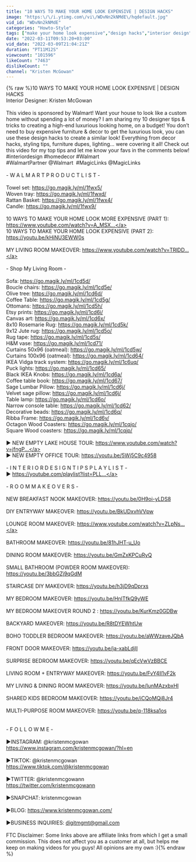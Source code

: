```yaml
---
title: "10 WAYS TO MAKE YOUR HOME LOOK EXPENSIVE | DESIGN HACKS"
image: "https:\/\/i.ytimg.com\/vi\/WDvNn2kNMdE\/hqdefault.jpg"
vid_id: "WDvNn2kNMdE"
categories: "Howto-Style"
tags: ["make your home look expensive","design hacks","interior design"]
date: "2022-03-11T09:53:20+03:00"
vid_date: "2022-03-09T21:04:21Z"
duration: "PT11M12S"
viewcount: "101596"
likeCount: "7463"
dislikeCount: ""
channel: "Kristen McGowan"
---
```

{% raw %}10 WAYS TO MAKE YOUR HOME LOOK EXPENSIVE | DESIGN HACKS<br />Interior Designer: Kristen McGowan<br /><br />This video is sponsored by Walmart! Want your house to look like a custom home without spending a lot of money? I am sharing my 10 designer tips &amp; tricks to creating a high-end luxurious looking home, on a budget! You don’t need to buy expensive furniture &amp; decor to get the luxurious look, you can use these design hacks to create a similar look! Everything from decor hacks, styling tips, furniture dupes, lighting… were covering it all! Check out this video for my top tips and let me know your favs in the comments below! #interiordesign #homedecor #Walmart #WalmartPartner @Walmart  #MagicLinks @MagicLinks<br /><br />- W A L M A R T  P R O D U C T  L I S T - <br /><br />Towel set: <a rel="nofollow" target="blank" href="https://go.magik.ly/ml/1fwx5/">https://go.magik.ly/ml/1fwx5/</a><br />Woven tray: <a rel="nofollow" target="blank" href="https://go.magik.ly/ml/1fwxd/">https://go.magik.ly/ml/1fwxd/</a><br />Rattan Basket: <a rel="nofollow" target="blank" href="https://go.magik.ly/ml/1fwx4/">https://go.magik.ly/ml/1fwx4/</a><br />Candle: <a rel="nofollow" target="blank" href="https://go.magik.ly/ml/1fwx9/">https://go.magik.ly/ml/1fwx9/</a><br /><br />10 WAYS TO MAKE YOUR HOME LOOK MORE EXPENSIVE (PART 1): <a rel="nofollow" target="blank" href="https://www.youtube.com/watch?v=A_MSX...">https://www.youtube.com/watch?v=A_MSX...</a><br />10 WAYS TO MAKE YOUR HOME LOOK EXPENSIVE (PART 2): <a rel="nofollow" target="blank" href="https://youtu.be/kHiNU3EWW0s">https://youtu.be/kHiNU3EWW0s</a><br /><br />MY LIVING ROOM MAKEOVER: <a rel="nofollow" target="blank" href="https://www.youtube.com/watch?v=TRlDD...">https://www.youtube.com/watch?v=TRlDD...</a><br /><br />- Shop My Living Room - <br /><br />Sofa: <a rel="nofollow" target="blank" href="https://go.magik.ly/ml/1cd5d/">https://go.magik.ly/ml/1cd5d/</a><br />Boucle chairs: <a rel="nofollow" target="blank" href="https://go.magik.ly/ml/1cd5e/">https://go.magik.ly/ml/1cd5e/</a><br />Olive tree: <a rel="nofollow" target="blank" href="https://go.magik.ly/ml/1cd6d/">https://go.magik.ly/ml/1cd6d/</a><br />Coffee Table: <a rel="nofollow" target="blank" href="https://go.magik.ly/ml/1cd5g/">https://go.magik.ly/ml/1cd5g/</a><br />Ottomans: <a rel="nofollow" target="blank" href="https://go.magik.ly/ml/1cd5h/">https://go.magik.ly/ml/1cd5h/</a><br />Etsy prints: <a rel="nofollow" target="blank" href="https://go.magik.ly/ml/1cd6i/">https://go.magik.ly/ml/1cd6i/</a><br />Canvas art: <a rel="nofollow" target="blank" href="https://go.magik.ly/ml/1cd6x/">https://go.magik.ly/ml/1cd6x/</a><br />8x10 Rosemarie Rug: <a rel="nofollow" target="blank" href="https://go.magik.ly/ml/1cd5k/">https://go.magik.ly/ml/1cd5k/</a><br />9x12 Jute rug: <a rel="nofollow" target="blank" href="https://go.magik.ly/ml/1cd5o/">https://go.magik.ly/ml/1cd5o/</a><br />Rug tape: <a rel="nofollow" target="blank" href="https://go.magik.ly/ml/1cd5s/">https://go.magik.ly/ml/1cd5s/</a><br />H&amp;M vase: <a rel="nofollow" target="blank" href="https://go.magik.ly/ml/1cd71/">https://go.magik.ly/ml/1cd71/</a><br />Curtains 50x96 (oatmeal): <a rel="nofollow" target="blank" href="https://go.magik.ly/ml/1cd5w/">https://go.magik.ly/ml/1cd5w/</a><br />Curtains 100x96 (oatmeal): <a rel="nofollow" target="blank" href="https://go.magik.ly/ml/1cd64/">https://go.magik.ly/ml/1cd64/</a><br />IKEA Vidga track system: <a rel="nofollow" target="blank" href="https://go.magik.ly/ml/1c6uq/">https://go.magik.ly/ml/1c6uq/</a><br />Puck lights: <a rel="nofollow" target="blank" href="https://go.magik.ly/ml/1cd65/">https://go.magik.ly/ml/1cd65/</a><br />Black IKEA Knobs: <a rel="nofollow" target="blank" href="https://go.magik.ly/ml/1cd6a/">https://go.magik.ly/ml/1cd6a/</a><br />Coffee table book: <a rel="nofollow" target="blank" href="https://go.magik.ly/ml/1cd67/">https://go.magik.ly/ml/1cd67/</a><br />Sage Lumbar Pillow: <a rel="nofollow" target="blank" href="https://go.magik.ly/ml/1cd6j/">https://go.magik.ly/ml/1cd6j/</a><br />Velvet sage pillow: <a rel="nofollow" target="blank" href="https://go.magik.ly/ml/1cd6j/">https://go.magik.ly/ml/1cd6j/</a><br />Table lamp: <a rel="nofollow" target="blank" href="https://go.magik.ly/ml/1cd6o/">https://go.magik.ly/ml/1cd6o/</a><br />Narrow console table: <a rel="nofollow" target="blank" href="https://go.magik.ly/ml/1cd62/">https://go.magik.ly/ml/1cd62/</a><br />Decorative beads: <a rel="nofollow" target="blank" href="https://go.magik.ly/ml/1cd6q/">https://go.magik.ly/ml/1cd6q/</a><br />Ribba Frame: <a rel="nofollow" target="blank" href="https://go.magik.ly/ml/1cd6v/">https://go.magik.ly/ml/1cd6v/</a><br />Octagon Wood Coasters: <a rel="nofollow" target="blank" href="https://go.magik.ly/ml/1cqjo/">https://go.magik.ly/ml/1cqjo/</a><br />Square Wood coasters: <a rel="nofollow" target="blank" href="https://go.magik.ly/ml/1cqjp/">https://go.magik.ly/ml/1cqjp/</a><br /><br />▶ NEW EMPTY LAKE HOUSE TOUR: <a rel="nofollow" target="blank" href="https://www.youtube.com/watch?v=jfngP...">https://www.youtube.com/watch?v=jfngP...</a><br />▶ NEW EMPTY OFFICE TOUR: <a rel="nofollow" target="blank" href="https://youtu.be/5Wj5C9c4958">https://youtu.be/5Wj5C9c4958</a><br /> <br />- I N T E R I O R  D E S I G N  T I P S  P L A Y L I S T -<br />▶ <a rel="nofollow" target="blank" href="https://youtube.com/playlist?list=PLL...">https://youtube.com/playlist?list=PLL...</a><br /><br />- R O O M  M A K E O V E R S - <br /><br />NEW BREAKFAST NOOK MAKEOVER: <a rel="nofollow" target="blank" href="https://youtu.be/0H9oi-yLDS8">https://youtu.be/0H9oi-yLDS8</a><br /><br />DIY ENTRYWAY MAKEOVER: <a rel="nofollow" target="blank" href="https://youtu.be/BkUDxvhVVpw">https://youtu.be/BkUDxvhVVpw</a><br /><br />LOUNGE ROOM MAKEOVER: <a rel="nofollow" target="blank" href="https://www.youtube.com/watch?v=ZLpNs...">https://www.youtube.com/watch?v=ZLpNs...</a><br /><br />BATHROOM MAKEOVER: <a rel="nofollow" target="blank" href="https://youtu.be/81hJHT-u_Uo">https://youtu.be/81hJHT-u_Uo</a><br /> <br />DINING ROOM MAKEOVER: <a rel="nofollow" target="blank" href="https://youtu.be/GmZxKPCuRyQ">https://youtu.be/GmZxKPCuRyQ</a><br /><br />SMALL BATHROOM (POWDER ROOM MAKEOVER): <a rel="nofollow" target="blank" href="https://youtu.be/3bbGZj9qGdM">https://youtu.be/3bbGZj9qGdM</a><br /> <br />STAIRCASE DIY MAKEOVER: <a rel="nofollow" target="blank" href="https://youtu.be/h3jD9qDprxs">https://youtu.be/h3jD9qDprxs</a><br /> <br />MY BEDROOM MAKEOVER:  <a rel="nofollow" target="blank" href="https://youtu.be/HnlTfkQ9yWE">https://youtu.be/HnlTfkQ9yWE</a><br /> <br />MY BEDROOM MAKEOVER ROUND 2 : <a rel="nofollow" target="blank" href="https://youtu.be/KurKmz0GDBw">https://youtu.be/KurKmz0GDBw</a><br /> <br />BACKYARD MAKEOVER: <a rel="nofollow" target="blank" href="https://youtu.be/R8tDYEWhtUw">https://youtu.be/R8tDYEWhtUw</a><br /> <br />BOHO TODDLER BEDROOM MAKEOVER: <a rel="nofollow" target="blank" href="https://youtu.be/aWWzaveJQbA">https://youtu.be/aWWzaveJQbA</a><br /> <br />FRONT DOOR MAKEOVER: <a rel="nofollow" target="blank" href="https://youtu.be/ja-xabLdjII">https://youtu.be/ja-xabLdjII</a><br /> <br />SURPRISE BEDROOM MAKEOVER: <a rel="nofollow" target="blank" href="https://youtu.be/qEcVwVzBBCE">https://youtu.be/qEcVwVzBBCE</a><br /><br />LIVING ROOM + ENTRYWAY MAKEOVER: <a rel="nofollow" target="blank" href="https://youtu.be/FvY4ll1vF2k">https://youtu.be/FvY4ll1vF2k</a><br /> <br />MY LIVING &amp; DINING ROOM MAKEOVER: <a rel="nofollow" target="blank" href="https://youtu.be/IunMAzxbxHI">https://youtu.be/IunMAzxbxHI</a><br /> <br />SHARED KIDS BEDROOM MAKEOVER: <a rel="nofollow" target="blank" href="https://youtu.be/iCQoMQj8Jr4">https://youtu.be/iCQoMQj8Jr4</a><br /><br />MULTI-PURPOSE ROOM MAKEOVER: <a rel="nofollow" target="blank" href="https://youtu.be/q-118ksa1os">https://youtu.be/q-118ksa1os</a><br /> <br /><br /> - F O L L O W  M E - <br /> <br />▶INSTAGRAM: @kristenmcgowan<br /><a rel="nofollow" target="blank" href="https://www.instagram.com/kristenmcgowan/?hl=en">https://www.instagram.com/kristenmcgowan/?hl=en</a><br /><br />▶TIKTOK: @kristenmcgowan<br /><a rel="nofollow" target="blank" href="https://www.tiktok.com/@kristenmcgowan">https://www.tiktok.com/@kristenmcgowan</a><br /><br />▶TWITTER: @kristenmcgowann<br /><a rel="nofollow" target="blank" href="https://twitter.com/kristenmcgowann">https://twitter.com/kristenmcgowann</a><br /><br />▶SNAPCHAT: kristenmcgowan<br /><br />▶BLOG: <a rel="nofollow" target="blank" href="https://www.kristenmcgowan.com/">https://www.kristenmcgowan.com/</a> <br /><br />▶BUSINESS INQUIRIES: digitmgmt@gmail.com<br /><br />FTC Disclaimer: Some links above are affiliate links from which I get a small commission. This does not affect you as a customer at all, but helps me keep on making videos for you guys! All opinions are my own :){% endraw %}
